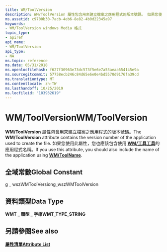 ```yaml
---
title: WM/ToolVersion
description: WM/ToolVersion 屬性包含用來建立檔案之應用程式的版本號碼。 如果您使用此屬性，您也應該包含使用 WM/工具工具的應用程式名稱。
ms.assetid: c9700b30-7acb-4eb6-8e82-4b0d22345a97
keywords:
- WM/ToolVersion windows Media 格式
topic_type:
- apiref
api_name:
- WM/ToolVersion
api_type:
- NA
ms.topic: reference
ms.date: 05/31/2018
ms.openlocfilehash: f627f30963e73dc573f5e6e7a53aeaa654145e9a
ms.sourcegitcommit: 57758ecb246c84d65e6e0e4bd5570d9176fa39cd
ms.translationtype: MT
ms.contentlocale: zh-TW
ms.lasthandoff: 10/25/2019
ms.locfileid: "103932619"
---
```

# <a name="wmtoolversion"></a><span data-ttu-id="c85b5-105">WM/ToolVersion</span><span class="sxs-lookup"><span data-stu-id="c85b5-105">WM/ToolVersion</span></span>

<span data-ttu-id="c85b5-106">**WM/ToolVersion** 屬性包含用來建立檔案之應用程式的版本號碼。</span><span class="sxs-lookup"><span data-stu-id="c85b5-106">The **WM/ToolVersion** attribute contains the version number of the application used to create the file.</span></span> <span data-ttu-id="c85b5-107">如果您使用此屬性，您也應該包含使用 [**WM/工具工具**](wm-toolname.md)的應用程式名稱。</span><span class="sxs-lookup"><span data-stu-id="c85b5-107">If you use this attribute, you should also include the name of the application using [**WM/ToolName**](wm-toolname.md).</span></span>

## <a name="global-constant"></a><span data-ttu-id="c85b5-108">全域常數</span><span class="sxs-lookup"><span data-stu-id="c85b5-108">Global Constant</span></span>

<span data-ttu-id="c85b5-109">g \_ wszWMToolVersion</span><span class="sxs-lookup"><span data-stu-id="c85b5-109">g\_wszWMToolVersion</span></span>

## <a name="data-type"></a><span data-ttu-id="c85b5-110">資料類型</span><span class="sxs-lookup"><span data-stu-id="c85b5-110">Data Type</span></span>

<span data-ttu-id="c85b5-111">**WMT \_ 類型 \_ 字串**</span><span class="sxs-lookup"><span data-stu-id="c85b5-111">**WMT\_TYPE\_STRING**</span></span>

## <a name="see-also"></a><span data-ttu-id="c85b5-112">另請參閱</span><span class="sxs-lookup"><span data-stu-id="c85b5-112">See also</span></span>

<dl> <dt>

[<span data-ttu-id="c85b5-113">**屬性清單**</span><span class="sxs-lookup"><span data-stu-id="c85b5-113">**Attribute List**</span></span>](attribute-list.md)
</dt> </dl>

 

 




